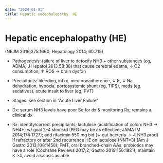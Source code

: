 ```yaml
---
date: "2024-01-01"
title: Hepatic encephalopathy  HE 
---
```


# Hepatic encephalopathy (HE)

(NEJM 2016;375:1660; Hepatology 2014; 60:715)

* Pathogenesis: failure of liver to detoxify NH3 + other substances (eg, ADMA; J Hepatol 2013;58:38) that cause cerebral edema, ↓ O2 consumption, ↑ ROS → brain dysfxn

* Precipitants: bleeding, infxn, med nonadherence, ↓ K, ↓ Na, dehydration, hypoxia, portosystemic shunt (eg, TIPS), meds (eg, sedatives), acute insult to liver (eg, PVT)

* Stages: see section in “Acute Liver Failure”

* Dx: serum NH3 levels have poor Se for dx & monitoring Rx; remains a clinical dx

* Rx: identify/correct precipitants; lactulose (acidification of colon: NH3 → NH4+) w/ goal 2–4 stools/d (PEG may be as effective; JAMA IM 2014;174:1727); add rifaximin 550 mg bid (↓ gut bacteria → ↓ NH3 prod) if refractory or after 2nd recurrence HE on lactulose (NNT=3) (Am J Gastro 2013;108:1458); FMT, oral branched-chain AAs, probiotics may have a role (Cochrane Reviews 2017;2; Gastro 2019;156:1921); maintain K >4, avoid alkalosis as able
